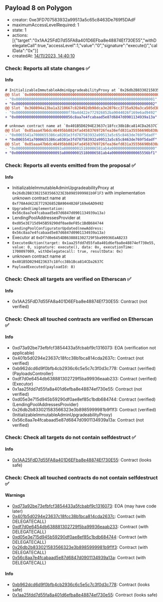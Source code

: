 ## Payload 8 on Polygon

- creator: 0xe3FD707583932a99513a5c65c8463De769f5DAdF
- maximumAccessLevelRequired: 1
- state: 1
- actions: [{"target":"0x1AA25FdD7d55FA8a401D6EFba8e48874Ef730E55","withDelegateCall":true,"accessLevel":1,"value":"0","signature":"execute()","callData":"0x"}]
- createdAt: [14/11/2023, 14:40:10](https://polygonscan.com/tx/0xdbdffb25aa6cfae0b8a7095429493995621925682476e0b95bc7ae41459a4946)

### Check: Reports all state changes :white_check_mark:

#### Info


```diff
# InitializableImmutableAdminUpgradeabilityProxy at `0x26db2B833021583566323E3b8985999981b9F1F3` with implementation unknown contract name at `0xf70A4d422E772926852BA9044026F169e6AD9492`
@@ Slot `0x0000000000000000000000000000000000000000000000000000000000000000` @@
- "0x0000000000000000000000000000000000000000000000000000000000000001"
+ "0x0000000000000000000000000000000000000000000000000000000000000002"
@@ Slot `0x360894a13ba1a3210667c828492db98dca3e2076cc3735a920a3ca505d382bbc` @@
- "0x000000000000000000000000f70a4d422e772926852ba9044026f169e6ad9492"
+ "0x00000000000000000000000056c8aa7e4fcabaad5e87d6847d0901134939a13a"
```

```diff
# unknown contract name at `0x401B5D0294E23637c18fcc38b1Bca814CDa2637C`
@@ Slot `0x85aaa47b6dc46495bb8824fad4583769726fea36efd831a35556690b830a8fbe` @@
- "0x0065541a7000655386ca0201e3fd707583932a99513a5c65c8463de769f5dadf"
+ "0x0065541a7000655386ca0301e3fd707583932a99513a5c65c8463de769f5dadf"
@@ Slot `0x85aaa47b6dc46495bb8824fad4583769726fea36efd831a35556690b830a8fbf` @@
- "0x000000000000000000093a800000015180006581ab4a00000000000000000000"
+ "0x000000000000000000093a800000015180006581ab4a00000000000065556bf1"
```


### Check: Reports all events emitted from the proposal :white_check_mark:

#### Info

- InitializableImmutableAdminUpgradeabilityProxy at `0x26db2B833021583566323E3b8985999981b9F1F3` with implementation unknown contract name at `0xf70A4d422E772926852BA9044026F169e6AD9492`
- `Upgraded(implementation: 0x56c8aa7e4fcabaad5e87d6847d0901134939a13a)`
- LendingPoolAddressesProvider at `0xd05e3E715d945B59290df0ae8eF85c1BdB684744`
- `LendingPoolConfiguratorUpdated(newAddress: 0x56c8aa7e4fcabaad5e87d6847d0901134939a13a)`
- Executor at `0xDf7d0e6454DB638881302729F5ba99936EaAB233`
- `ExecutedAction(target: 0x1aa25fdd7d55fa8a401d6efba8e48874ef730e55, value: 0, signature: execute(), data: 0x, executionTime: 1700097009, withDelegatecall: true, resultData: 0x)`
- unknown contract name at `0x401B5D0294E23637c18fcc38b1Bca814CDa2637C`
- `PayloadExecuted(payloadId: 8)`

### Check: Check all targets are verified on Etherscan :white_check_mark:

#### Info

- 0x1AA25FdD7d55FA8a401D6EFba8e48874Ef730E55: Contract (not verified)

### Check: Check all touched contracts are verified on Etherscan :white_check_mark:

#### Info

- 0xd73a92be73efbfcf3854433a5fcbabf9c1316073: EOA (verification not applicable)
- 0x401b5d0294e23637c18fcc38b1bca814cda2637c: Contract (not verified)
- 0xb962dcd6d9f0bfb4cb2936c6c5e5c7c3f0d3c778: Contract (verified) (PayloadsController)
- 0xdf7d0e6454db638881302729f5ba99936eaab233: Contract (verified) (Executor)
- 0x1aa25fdd7d55fa8a401d6efba8e48874ef730e55: Contract (not verified)
- 0xd05e3e715d945b59290df0ae8ef85c1bdb684744: Contract (verified) (LendingPoolAddressesProvider)
- 0x26db2b833021583566323e3b8985999981b9f1f3: Contract (verified) (InitializableImmutableAdminUpgradeabilityProxy)
- 0x56c8aa7e4fcabaad5e87d6847d0901134939a13a: Contract (not verified)

### Check: Check all targets do not contain selfdestruct :white_check_mark:

#### Info

- [0x1AA25FdD7d55FA8a401D6EFba8e48874Ef730E55](https://polygonscan.com/address/0x1AA25FdD7d55FA8a401D6EFba8e48874Ef730E55): Contract (looks safe)

### Check: Check all touched contracts do not contain selfdestruct :white_check_mark:

#### Warnings

- [0xd73a92be73efbfcf3854433a5fcbabf9c1316073](https://polygonscan.com/address/0xd73a92be73efbfcf3854433a5fcbabf9c1316073): EOA (may have code later)
- [0x401b5d0294e23637c18fcc38b1bca814cda2637c](https://polygonscan.com/address/0x401b5d0294e23637c18fcc38b1bca814cda2637c): Contract (with DELEGATECALL)
- [0xdf7d0e6454db638881302729f5ba99936eaab233](https://polygonscan.com/address/0xdf7d0e6454db638881302729f5ba99936eaab233): Contract (with DELEGATECALL)
- [0xd05e3e715d945b59290df0ae8ef85c1bdb684744](https://polygonscan.com/address/0xd05e3e715d945b59290df0ae8ef85c1bdb684744): Contract (with DELEGATECALL)
- [0x26db2b833021583566323e3b8985999981b9f1f3](https://polygonscan.com/address/0x26db2b833021583566323e3b8985999981b9f1f3): Contract (with DELEGATECALL)
- [0x56c8aa7e4fcabaad5e87d6847d0901134939a13a](https://polygonscan.com/address/0x56c8aa7e4fcabaad5e87d6847d0901134939a13a): Contract (with DELEGATECALL)

#### Info

- [0xb962dcd6d9f0bfb4cb2936c6c5e5c7c3f0d3c778](https://polygonscan.com/address/0xb962dcd6d9f0bfb4cb2936c6c5e5c7c3f0d3c778): Contract (looks safe)
- [0x1aa25fdd7d55fa8a401d6efba8e48874ef730e55](https://polygonscan.com/address/0x1aa25fdd7d55fa8a401d6efba8e48874ef730e55): Contract (looks safe)

